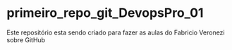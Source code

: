 # primeiro_repo_git_DevopsPro_01
Este repositório esta sendo criado para fazer as aulas do Fabricio Veronezi sobre GitHub
